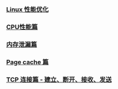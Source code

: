 ### [Linux 性能优化](https://github.com/huangjianchun69/Linux/tree/main/Linux%20%E6%80%A7%E8%83%BD%E4%BC%98%E5%8C%96)
### [CPU性能篇](https://github.com/huangjianchun69/Linux/blob/main/CPU%E6%80%A7%E8%83%BD%E7%AF%87.md)
### [内存泄漏篇](https://github.com/huangjianchun69/Linux/blob/main/%E5%86%85%E5%AD%98%E6%B3%84%E6%BC%8F%E7%AF%87.md)
### [Page cache 篇](https://github.com/huangjianchun69/Linux/blob/main/Page%20cache%20%E7%AF%87.md)
### [TCP 连接篇 - 建立、断开、接收、发送](https://github.com/huangjianchun69/Linux/blob/main/TCP%20%E8%BF%9E%E6%8E%A5%E7%AF%87%20-%20%E5%BB%BA%E7%AB%8B%E3%80%81%E6%96%AD%E5%BC%80%E3%80%81%E6%8E%A5%E6%94%B6%E3%80%81%E5%8F%91%E9%80%81.md)
